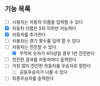 ## 기능 목록

- [ ] 사용자는 자동차 이름을 입력할 수 있다
- [x] 자동차 이름은 5자 이하만 가능하다
- [x] 자동차를 추가한다
- [ ] 사용자는 경기 횟수를 입력 할 수 있다
- [ ] 자동차는 전진할 수 있다.
  - [x] 무작위 숫자가 4이상일 경우 1칸 전진한다
- [ ] 전진한 결과를 자동차마다 출력한다
- [ ] 가장 많이 전진한 자동차를 우승자로 정한다
  - [ ] 공동우승자가 나올 수 있다
- [ ] 최종우승자를 출력한다

